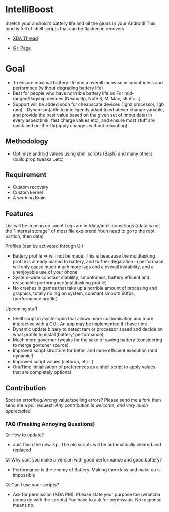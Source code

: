 # IntelliBoost
Stretch your android's battery life and oil the gears in your Android! 
This mod is full of shell scripts that can be flashed in recovery.

- [XDA Thread](https://forum.xda-developers.com/android/software/mod-intelliboost-stretch-battery-life-t3613437)

- [G+ Page](https://plus.google.com/u/0/communities/103694585129460218696)

# Goal
- To ensure maximal battery life and a overall increase in smoothness and performnce (without degrading battery life)
- Best for people who have horrrible battery life on For mid-ranged/flagship devices (Nexus 6p, Note 3, Mi Max, s6 etc...)
- Support will be added soon for cheapscate devices (1ghz processor, 1gb ram)
- Dynamism(able to intelligently adapt to whatever change variable, and provide the best value based on the given set of imput data) in every aspect(lmk, fast charge values etc), and ensure most stuff are quick and on-the-fly(apply changes without rebooting)

## Methodology
- Optimise android values using shell scripts (Bash) and many others (build.prop tweaks...etc)

## Requirement
- Custom recovery
- Custom kernel
- A working Brain

## Features
List will be coming up soon!
Logs are in /data/intelliboost/logs (/data is not the "Internal storage" of most file explorers! Youn need to go to the root partion, then data)

Profiles (can be activated through UI)
- Battery profile => will not be made. This is beacause the multitasking profile is already biased to battery, and further degaration in performace will only cause much much more lags and a overall instability, and a unenjoyable use of your phone
- System-wide constant stablility, smoothness, battery efficent and reasonable performance(multitasking profile)
- No crashes in games that take up a horrible amount of procesing and graphics, totally no lag on system, constant smooth 60fps, (performance profile)

Upcoming stuff
- Shell script in /system/bin that allows more customisation and more interactive with a GUI. An app may be implemented if i have time
- Dynamic update binary to detect ram or processor speed and decide on what profile to install(battery/ performance)
- Much more governer tweaks for the sake of saving battery (considering to merge govtuner source)
- Improved script structure for better and more efficient execution (and dynamic!)
- Improved script values (setprop, etc...)
- OneTime initialisation of preferences as a shell script to apply values that are completely optional

## Contribution
Spot an error/bug/wrong value/spelling errors? Please send me a fork then send me a pull request!
*Any contribution is welcome, and very much appreciated*

### FAQ (Freaking Annoying Questions)
Q: How to update?
- Just flash the new zip. The old scripts will be automatically cleared and replaced

Q: Why cant you make a version with good performance and good battery?
- Performance is the enemy of Battery. Making them kiss and make up is impossible

Q: Can I use your scripts?
- Ask for permission (XDA PM). PLease state your purpose too (whatcha gonna do with the scripts) You have to ask for permission. No response means no.
